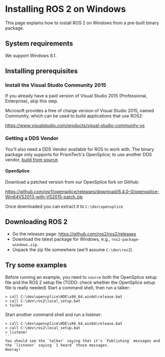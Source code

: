 # Installing ROS 2 on Windows
This page explains how to install ROS 2 on Windows from a pre-built binary package.

## System requirements
We support Windows 8.1.

## Installing prerequisites

### Install the Visual Studio Community 2015

If you already have a paid version of Visual Studio 2015 (Professional, Enterprise), skip this step.

Microsoft provides a free of charge version of Visual Studio 2015, named Community, which can be used to build applications that use ROS2:

https://www.visualstudio.com/products/visual-studio-community-vs

### Getting a DDS Vendor

You'll also need a DDS Vendor available for ROS to work with.
The binary package only supports for PrismTech's OpenSplice; to use another DDS vendor, [build from source](Windows-Development-Setup).

#### OpenSplice
Download a patched version from our OpenSplice fork on GitHub:

https://github.com/osrf/opensplice/releases/download/6.4.0-0/opensplice-Win64VS2013-with-VS2015-patch.zip

Once downloaded you can extract it to `C:\dev\opensplice`

## Downloading ROS 2
* Go the releases page: https://github.com/ros2/ros2/releases
* Download the latest package for Windows, e.g., `ros2-package-windows.zip`.
* Unpack the zip file somewhere (we'll assume `C:\dev\ros2`).

## Try some examples
Before running an example, you need to `source` both the OpenSplice setup file and the ROS 2 setup file (TODO: check whether the OpenSplice setup file is really needed)  Start a command shell, then run a talker:
```
> call C:\dev\opensplice\HDE\x86_64.win64\release.bat
> call C:\dev\ros2\local_setup.bat
> talker
```
Start another command shell and run a listener:
````
> call C:\dev\opensplice\HDE\x86_64.win64\release.bat
> call C:\dev\ros2\local_setup.bat
> listener
```
You should see the `talker` saying that it's `Publishing` messages and the `listener` saying `I heard` those messages.
Hooray!